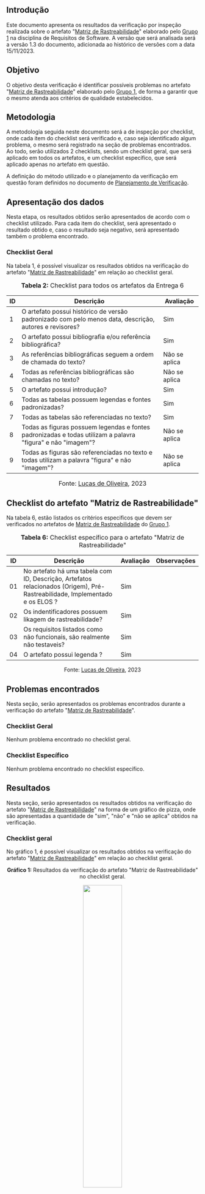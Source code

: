 


## Introdução 

Este documento apresenta os resultados da verificação por inspeção realizada sobre o artefato "[Matriz de Rastreabilidade](https://github.com/Requisitos-de-Software/2023.2-Economia-DF/blob/main/docs/rastreabilidade/matriz-de-rastreabilidade.md)" elaborado pelo [Grupo 1](https://interacao-humano-computador.github.io/2023.2-NotaLegal/) na disciplina de Requisitos de Software. A versão que será analisada será a versão 1.3 do documento, adicionada ao histórico de versões com a data 15/11/2023.

## Objetivo

O objetivo desta verificação é identificar possíveis problemas no artefato "[Matriz de Rastreabilidade](https://github.com/Requisitos-de-Software/2023.2-Economia-DF/blob/main/docs/rastreabilidade/matriz-de-rastreabilidade.md)" elaborado pelo [Grupo 1](https://interacao-humano-computador.github.io/2023.2-NotaLegal/), de forma a garantir que o mesmo atenda aos critérios de qualidade estabelecidos.

## Metodologia

A metodologia seguida neste documento será a de inspeção por checklist, onde cada item do checklist será verificado e, caso seja identificado algum problema, o mesmo será registrado na seção de problemas encontrados. Ao todo, serão utilizados 2 checklists, sendo um checklist geral, que será aplicado em todos os artefatos, e um checklist específico, que será aplicado apenas no artefato em questão.

A definição do método utilizado e o planejamento da verificação em questão foram definidos no documento de [Planejamento de Verificação](https://github.com/Requisitos-de-Software/2023.2-Economia-DF/blob/main/docs/verificacao/Grupo-01/Entrega-06/planejamento-verificacao-e6-grupo1.md).

## Apresentação dos dados

Nesta etapa, os resultados obtidos serão apresentados de acordo com o checklist utilizado. Para cada item do checklist, será apresentado o resultado obtido e, caso o resultado seja negativo, será apresentado também o problema encontrado.

### Checklist Geral

Na tabela 1, é possível visualizar os resultados obtidos na verificação do artefato "[Matriz de Rastreabilidade](https://github.com/Requisitos-de-Software/2023.2-Economia-DF/blob/main/docs/rastreabilidade/matriz-de-rastreabilidade.md)" em relação ao checklist geral.


<div align="center">
<font size="3"><p style="text-align: center"><b>Tabela 2:</b> Checklist para todos os artefatos da Entrega 6</p></font>

<table>
  <thead>
    <tr>
      <th>ID</th>
      <th>Descrição</th>
      <th>Avaliação</th>
    </tr>
  </thead>
  <tbody>
    <tr>
      <td>1</td>
      <td>O artefato possui histórico de versão padronizado com pelo menos data, descrição, autores e revisores?</td>
      <td>Sim</td>
    </tr>
    <tr>
      <td>2</td>
      <td>O artefato possui bibliografia e/ou referência bibliográfica?  </td>
      <td>Sim</td>
    </tr>
    <tr>
      <td>3</td>
      <td>As referências bibliográficas seguem a ordem de chamada do texto? </td>
      <td>Não se aplica</td>
    </tr>
    <tr>
      <td>4</td>
      <td>Todas as referências bibliográficas são chamadas no texto? </td>
      <td>Não se aplica</td>
    </tr>
    <tr>
      <td>5</td>
      <td>O artefato possui introdução? </td>
      <td>Sim</td>
    </tr>
    <tr>
      <td>6</td>
      <td>Todas as tabelas possuem legendas e fontes padronizadas? </td>
      <td>Sim</td>
    </tr>
    <tr>
      <td>7</td>
      <td>Todas as tabelas são referenciadas no texto?  </td>
      <td>Sim</td>
    </tr>
    <tr>
      <td>8</td>
      <td>Todas as figuras possuem legendas e fontes padronizadas e todas utilizam a palavra "figura" e não "imagem"?  </td>
      <td>Não se aplica</td>
    </tr>
    <tr>
      <td>9</td>
      <td>Todas as figuras são referenciadas no texto e todas utilizam a palavra "figura" e não "imagem"? </td>
      <td>Não se aplica</td>
    </tr>
  </tbody>
</table>

<font size="3"><p style="text-align: center">Fonte: <a href="https://github.com/LucasOliveiraDiasMarquesFerreira">Lucas de Oliveira</a>, 2023</p></font>
</div>




</div>


## Checklist do artefato "Matriz de Rastreabilidade"


Na tabela 6, estão listados os critérios especificos que devem ser verificados no artefatos de [Matriz de Rastreabilidade](https://github.com/Requisitos-de-Software/2023.2-Economia-DF/blob/main/docs/rastreabilidade/matriz-de-rastreabilidade.md) do [Grupo 1](https://requisitos-de-software.github.io/2023.2-Economia-DF/).


<div align="center">
<font size="3"><p style="text-align: center"><b>Tabela 6:</b> Checklist específico para o artefato "Matriz de Rastreabilidade"</p></font>

<center>
<table>
    <thead>
        <tr>
            <th>ID</th>
            <th>Descrição</th>
            <th>Avaliação</th>
            <th>Observações</th>
        </tr>
    </thead>
    <tbody>
        <tr>
            <td>01</td>
            <td>No artefato há uma tabela com ID, Descrição,	Artefatos relacionados (Origem), Pré-Rastreabilidade,	Implementado e os ELOS ? </a></td>
            <td>Sim</td>
            <td></td>
        </tr>
        <tr>
            <td>02</td>
            <td>Os indentificadores possuem likagem de rastreabilidade? </a></td>
            <td>Sim</td>
            <td></td>
        </tr>
        <tr>
            <td>03</td>
            <td>Os requisitos listados como não funcionais, são realmente não testaveis? </a></td>
            <td>Sim</td>
            <td></td>
        </tr>
        <tr>
            <td>04</td>
            <td>O artefato possui legenda ? </a></td>
            <td>Sim</td>
            <td></td>
        </tr>
    </tbody>
</table>
<p style="text-align: center">Fonte: <a href="https://github.com/LucasOliveiraDiasMarquesFerreira">Lucas de Oliveira</a>, 2023</p>
</center>
</div>



## Problemas encontrados

Nesta seção, serão apresentados os problemas encontrados durante a verificação do artefato "[Matriz de Rastreabilidade](https://github.com/Requisitos-de-Software/2023.2-Economia-DF/blob/main/docs/rastreabilidade/matriz-de-rastreabilidade.md)".

### Checklist Geral

Nenhum problema encontrado no checklist geral.

### Checklist Específico

Nenhum problema encontrado no checklist específico.

## Resultados

Nesta seção, serão apresentados os resultados obtidos na verificação do artefato "[Matriz de Rastreabilidade](https://github.com/Requisitos-de-Software/2023.2-Economia-DF/blob/main/docs/rastreabilidade/matriz-de-rastreabilidade.md)" na forma de um gráfico de pizza, onde são apresentadas a quantidade de "sim", "não" e "não se aplica" obtidos na verificação.

### Checklist geral

No gráfico 1, é possível visualizar os resultados obtidos na verificação do artefato "[Matriz de Rastreabilidade](https://github.com/Requisitos-de-Software/2023.2-Economia-DF/blob/main/docs/rastreabilidade/matriz-de-rastreabilidade.md)" em relação ao checklist geral.

<div align="center">
  <p><b>Gráfico 1:</b> Resultados da verificação do artefato "Matriz de Rastreabilidade" no checklist geral.</p>

  <img src="" style="width: 45%;">

<p><b>Fonte:</b> Lucas de OLiveira, 2023.</p>
</div>

### Checklist específico

No gráfico 2, é possível visualizar os resultados obtidos na verificação do artefato "[Matriz de Rastreabilidade](https://github.com/Requisitos-de-Software/2023.2-Economia-DF/blob/main/docs/rastreabilidade/matriz-de-rastreabilidade.md)" em relação ao checklist específico.

<div align="center">
  <p><b>Gráfico 2:</b> Resultados da verificação do artefato "Matriz de Rastreabilidade" no checklist específico.</p>

  <img src="" style="width: 45%;">

<p><b>Fonte:</b> Lucas de Oliveira, 2023.</p>

</div>

## Bibliografia
> Oliveira, Lucas. VIEIRA, Zenilda. [Planejamento de Verificação](https://github.com/Requisitos-de-Software/2023.2-Economia-DF/blob/main/docs/verificacao/Grupo-01/Entrega-06/planejamento-verificacao-e6-grupo1.md). FGA, 2023.


## Histórico de Versões

| Versão | Data   | Descrição     | Autor     |  Revisor        |
| :----: | ------ | ------------- | --------- | :-------------: |
| `1.0`  | 25/11/2023 | Criação do documento  | [Lucas de Oliveira](https://github.com/LucasOliveiraDiasMarquesFerreira) | [Gabriel Zaranza](https://github/GZaranza)  |
